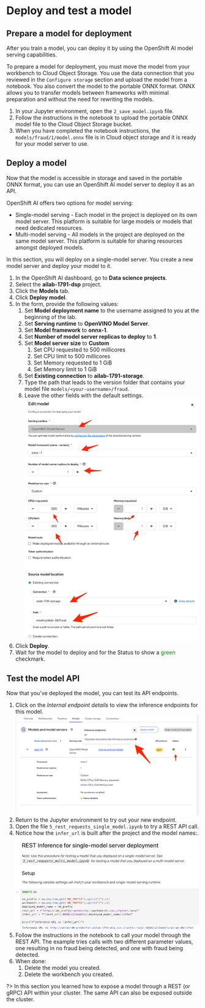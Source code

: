 # Deploy and test a model

## Prepare a model for deployment

After you train a model, you can deploy it by using the OpenShift AI model serving capabilities.

To prepare a model for deployment, you must move the model from your workbench to Cloud Object Storage. You use the data connection that you reviewed in the `Configure storage` section and upload the model from a notebook. You also convert the model to the portable ONNX format. ONNX allows you to transfer models between frameworks with minimal preparation and without the need for rewriting the models.

1. In your Jupyter environment, open the `2_save_model.ipynb` file.
1. Follow the instructions in the notebook to upload the portable ONNX model file to the Cloud Object Storage bucket.
1. When you have completed the notebook instructions, the `models/fraud/1/model.onnx` file is in Cloud object storage and it is ready for your model server to use.

## Deploy a model

Now that the model is accessible in storage and saved in the portable ONNX format, you can use an OpenShift AI model server to deploy it as an API.

OpenShift AI offers two options for model serving:

* Single-model serving - Each model in the project is deployed on its own model server. This platform is suitable for large models or models that need dedicated resources.
* Multi-model serving - All models in the project are deployed on the same model server. This platform is suitable for sharing resources amongst deployed models.

In this section, you will deploy on a single-model server. You create a new model server and deploy your model to it.

1. In the OpenShift AI dashboard, go to **Data science projects**.
1. Select the **ailab-1791-dsp** project.
1. Click the **Models** tab.
1. Click **Deploy model**.
1. In the form, provide the following values:
   1. Set **Model deployment name** to the username assigned to you at the beginning of the lab.
   1. Set **Serving runtime** to **OpenVINO Model Server**.
   1. Set **Model framework** to **onnx-1**.
   1. Set **Number of model server replicas to deploy** to **1**.
   1. Set **Model server size** to **Custom**
      1. Set CPU requested to 500 millicores
      1. Set CPU limit to 500 millicores
      1. Set Memory requested to 1 GiB
      1. Set Memory limit to 1 GiB
   1. Set **Existing connection** to **ailab-1791-storage**.
   1. Type the path that leads to the version folder that contains your model file `models/<your-username>/fraud`.
   1. Leave the other fields with the default settings.
   ![](images/80-configure-model-server.png ':size=600')
1. Click **Deploy**.
1. Wait for the model to deploy and for the Status to show a <span style='color: green'>green</span> checkmark.

## Test the model API

Now that you’ve deployed the model, you can test its API endpoints.

1. Click on the _Internal endpoint details_ to view the inference endpoints for this model.
   ![](images/50-dsp-get-api-endpoint.png ':size=600')
1. Return to the Jupyter environment to try out your new endpoint.
1. Open the file `5_rest_requests_single_model.ipynb` to try a REST API call.
1. Notice how the `infer_url` is built after the project and the model names:.
   ![](images/80-define-infer-url.png ':size=600')
1. Follow the instructions in the notebook to call your model through the REST API. The example tries calls with two different parameter values, one resulting in no fraud being detected, and one with fraud being detected.
1. When done:
   1. Delete the model you created.
   1. Delete the workbench you created.

?> In this section you learned how to expose a model through a REST (or gRPC) API within your cluster. The same API can also be exposed outside the cluster.
